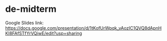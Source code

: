 # de-midterm

Google Slides link: https://docs.google.com/presentation/d/1tKofUrWpqk_vAozIC1QVQ8dApnHKI8FAfSTfYrVQiwE/edit?usp=sharing
